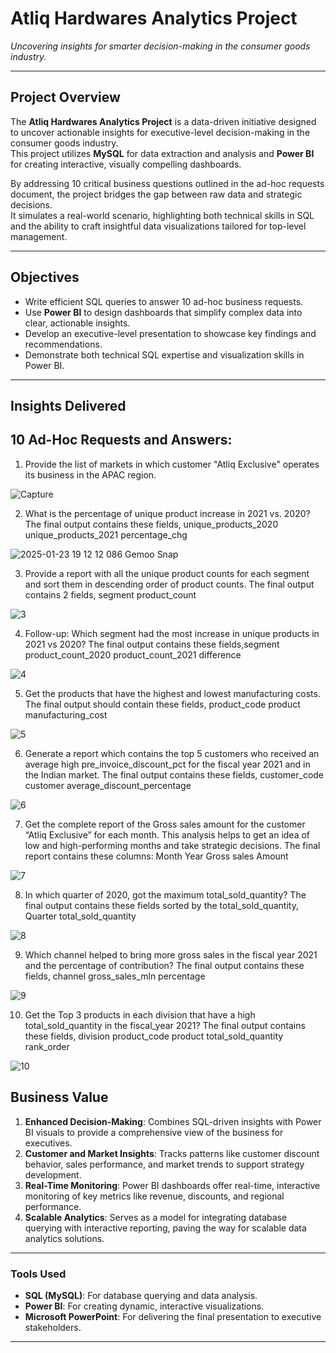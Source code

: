 # **Atliq Hardwares Analytics Project**  
_Uncovering insights for smarter decision-making in the consumer goods industry._  

---

## **Project Overview**  
The **Atliq Hardwares Analytics Project** is a data-driven initiative designed to uncover actionable insights for executive-level decision-making in the consumer goods industry.  
This project utilizes **MySQL** for data extraction and analysis and **Power BI** for creating interactive, visually compelling dashboards.  

By addressing 10 critical business questions outlined in the ad-hoc requests document, the project bridges the gap between raw data and strategic decisions.  
It simulates a real-world scenario, highlighting both technical skills in SQL and the ability to craft insightful data visualizations tailored for top-level management.  

---

## **Objectives**  
- Write efficient SQL queries to answer 10 ad-hoc business requests.  
- Use **Power BI** to design dashboards that simplify complex data into clear, actionable insights.  
- Develop an executive-level presentation to showcase key findings and recommendations.  
- Demonstrate both technical SQL expertise and visualization skills in Power BI.  

---
## **Insights Delivered**
## **10 Ad-Hoc Requests and Answers:**
1. Provide the list of markets in which customer "Atliq Exclusive" operates its business in the APAC region.

![Capture](https://github.com/user-attachments/assets/59573648-dae7-496a-95dc-4100ece8f5e9)

2. What is the percentage of unique product increase in 2021 vs. 2020? The
final output contains these fields,
unique_products_2020
unique_products_2021
percentage_chg

![2025-01-23 19 12 12 086  Gemoo Snap](https://github.com/user-attachments/assets/27239893-82dc-4528-bc8a-7596c140097d)


3. Provide a report with all the unique product counts for each segment and
sort them in descending order of product counts. The final output contains 2 fields,
segment
product_count

![3](https://github.com/user-attachments/assets/60ee695f-5186-4de7-870f-136071a60d23)


4. Follow-up: Which segment had the most increase in unique products in
2021 vs 2020? The final output contains these fields,segment
product_count_2020
product_count_2021
difference

![4](https://github.com/user-attachments/assets/38aeae09-aa6e-48da-ab6b-780be39f6180)

5. Get the products that have the highest and lowest manufacturing costs.
The final output should contain these fields,
product_code
product
manufacturing_cost

![5](https://github.com/user-attachments/assets/310f204c-9654-4c56-b5cb-bb08b08c66a2)

6. Generate a report which contains the top 5 customers who received an
average high pre_invoice_discount_pct for the fiscal year 2021 and in the
Indian market. The final output contains these fields,
customer_code
customer
average_discount_percentage

![6](https://github.com/user-attachments/assets/7c647b59-eb5f-4c57-8638-2cbd2cd64818)


7. Get the complete report of the Gross sales amount for the customer “Atliq
Exclusive” for each month. This analysis helps to get an idea of low and
high-performing months and take strategic decisions.
The final report contains these columns:
Month
Year
Gross sales Amount

![7](https://github.com/user-attachments/assets/38db2e20-a3a5-4c33-b808-bb5efae89e7c)


8. In which quarter of 2020, got the maximum total_sold_quantity? The final
output contains these fields sorted by the total_sold_quantity,
Quarter
total_sold_quantity


![8](https://github.com/user-attachments/assets/d1eb15f9-7ba4-4b94-a0d2-c6703a4af959)

9. Which channel helped to bring more gross sales in the fiscal year 2021
and the percentage of contribution? The final output contains these fields,
channel
gross_sales_mln
percentage


![9](https://github.com/user-attachments/assets/bc880a97-0b89-4a43-bc98-0ecc004957cf)

10. Get the Top 3 products in each division that have a high
total_sold_quantity in the fiscal_year 2021? The final output contains these
fields,
division
product_code
product
total_sold_quantity
rank_order

![10](https://github.com/user-attachments/assets/d52319b6-8f94-4646-9422-343e74616a1c)



## **Business Value**  
1. **Enhanced Decision-Making**: Combines SQL-driven insights with Power BI visuals to provide a comprehensive view of the business for executives.  
2. **Customer and Market Insights**: Tracks patterns like customer discount behavior, sales performance, and market trends to support strategy development.  
3. **Real-Time Monitoring**: Power BI dashboards offer real-time, interactive monitoring of key metrics like revenue, discounts, and regional performance.  
4. **Scalable Analytics**: Serves as a model for integrating database querying with interactive reporting, paving the way for scalable data analytics solutions.  

---

### **Tools Used**  
- **SQL (MySQL)**: For database querying and data analysis.  
- **Power BI**: For creating dynamic, interactive visualizations.  
- **Microsoft PowerPoint**: For delivering the final presentation to executive stakeholders.  

---
